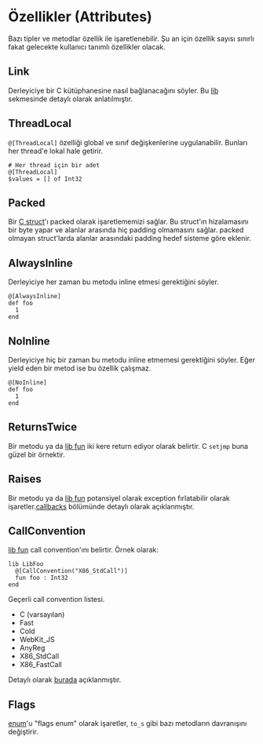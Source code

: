 # Özellikler (Attributes)

Bazı tipler ve metodlar özellik ile işaretlenebilir. Şu an için
özellik sayısı sınırlı fakat gelecekte kullanıcı tanımlı özellikler olacak.

## Link

Derleyiciye bir C kütüphanesine nasıl bağlanacağını söyler. Bu [lib](c_bindings/lib.html) sekmesinde detaylı olarak anlatılmıştır.

## ThreadLocal

`@[ThreadLocal]` özelliği global ve sınıf değişkenlerine uygulanabilir. Bunları her thread'e lokal hale getirir.

```crystal
# Her thread için bir adet
@[ThreadLocal]
$values = [] of Int32
```

## Packed

Bir [C struct](c_bindings/struct.html)'ı packed olarak işaretlememizi sağlar. Bu struct'ın hizalamasını bir byte yapar ve alanlar arasında hiç padding olmamasını sağlar. packed olmayan struct'larda alanlar arasındaki padding hedef sisteme göre eklenir.

## AlwaysInline

Derleyiciye her zaman bu metodu inline etmesi gerektiğini söyler.

```crystal
@[AlwaysInline]
def foo
  1
end
```

## NoInline

Derleyiciye hiç bir zaman bu metodu inline etmemesi gerektiğini söyler. Eğer yield eden bir metod ise bu özellik çalışmaz.

```crystal
@[NoInline]
def foo
  1
end
```

## ReturnsTwice

Bir metodu ya da [lib fun](c_bindings/fun.html) iki kere return ediyor olarak belirtir. C `setjmp` buna güzel bir örnektir.

## Raises

Bir metodu ya da [lib fun](c_bindings/fun.html) potansiyel olarak exception fırlatabilir olarak işaretler.[callbacks](c_bindings/callbacks.html) bölümünde detaylı olarak açıklanmıştır.

## CallConvention

[lib fun](c_bindings/fun.html) call convention'ını belirtir. Örnek olarak:

```crystal
lib LibFoo
  @[CallConvention("X86_StdCall")]
  fun foo : Int32
end
```

Geçerli call convention listesi.

* C (varsayılan)
* Fast
* Cold
* WebKit_JS
* AnyReg
* X86_StdCall
* X86_FastCall

Detaylı olarak [burada](http://llvm.org/docs/LangRef.html#calling-conventions) açıklanmıştır.

## Flags

[enum](enum.html)'u "flags enum" olarak işaretler, `to_s` gibi bazı metodların davranışını değiştirir.
